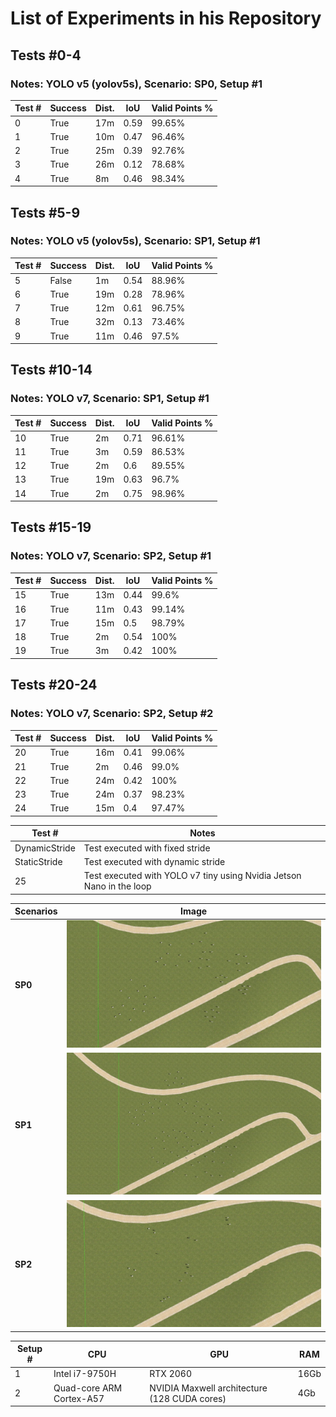 # List of Experiments in his Repository

## **Tests #0-4**
### Notes: YOLO v5 (yolov5s), Scenario: SP0, Setup #1
| **Test #** | **Success** | **Dist.** | **IoU** | **Valid Points %** |
|--------|---------|-------|------|----------------|
| 0      | True    | 17m   | 0.59 | 99.65%         |
| 1      | True    | 10m   | 0.47 | 96.46%         |
| 2      | True    | 25m   | 0.39 | 92.76%         |
| 3      | True    | 26m   | 0.12 | 78.68%         |
| 4      | True    | 8m    | 0.46 | 98.34%         |

## **Tests #5-9**
### Notes: YOLO v5 (yolov5s), Scenario: SP1, Setup #1
| **Test #** | **Success** | **Dist.** | **IoU** | **Valid Points %** |
|--------|---------|-------|------|----------------|
| 5      | False   | 1m    | 0.54 | 88.96%         |
| 6      | True    | 19m   | 0.28 | 78.96%         |
| 7      | True    | 12m   | 0.61 | 96.75%         |
| 8      | True    | 32m   | 0.13 | 73.46%         |
| 9      | True    | 11m   | 0.46 | 97.5%          |

## **Tests #10-14**
### Notes: YOLO v7, Scenario: SP1, Setup #1
| **Test #** | **Success** | **Dist.** | **IoU** | **Valid Points %** |
|--------|---------|-------|------|----------------|
| 10     | True    | 2m    | 0.71 | 96.61%         |
| 11     | True    | 3m    | 0.59 | 86.53%         |
| 12     | True    | 2m    | 0.6  | 89.55%         |
| 13     | True    | 19m   | 0.63 | 96.7%          |
| 14     | True    | 2m    | 0.75 | 98.96%         |

## **Tests #15-19**
### Notes: YOLO v7, Scenario: SP2, Setup #1
| **Test #** | **Success** | **Dist.** | **IoU** | **Valid Points %** |
|--------|---------|-------|------|----------------|
| 15     | True    | 13m   | 0.44 | 99.6%          |
| 16     | True    | 11m   | 0.43 | 99.14%         |
| 17     | True    | 15m   | 0.5  | 98.79%         |
| 18     | True    | 2m    | 0.54 | 100%           |
| 19     | True    | 3m    | 0.42 | 100%           |

## **Tests #20-24**
### Notes: YOLO v7, Scenario: SP2, Setup #2
| **Test #** | **Success** | **Dist.** | **IoU** | **Valid Points %** |
|--------|---------|-------|------|----------------|
| 20     | True    | 16m   | 0.41 | 99.06%         |
| 21     | True    | 2m    | 0.46 | 99.0%          |
| 22     | True    | 24m   | 0.42 | 100%           |
| 23     | True    | 24m   | 0.37 | 98.23%         |
| 24     | True    | 15m   | 0.4  | 97.47%         |


| **Test #** | **Notes** |
|--------|---------|
| DynamicStride     | Test executed with fixed stride |
| StaticStride     | Test executed with dynamic stride |
| 25     | Test executed with YOLO v7 tiny using Nvidia Jetson Nano in the loop |

| Scenarios | Image |
|-----------|-------|
| **SP0**       | <img src="images/SP0.jpg" alt="SP0 scenario" style="height: 204; width: 407px;"/>  |
| **SP1**       | <img src="images/SP1.jpg" alt="SP1 scenario" style="height: 204; width: 407px;"/>  |
| **SP2**       | <img src="images/SP2.jpg" alt="SP2 scenario" style="height: 204; width: 407px;"/>  |

| Setup # | CPU                       | GPU                                            | RAM  |
|---------|---------------------------|------------------------------------------------|------|
| 1       | Intel i7-9750H            | RTX 2060                                       | 16Gb |
| 2       | Quad-core ARM  Cortex-A57 | NVIDIA Maxwell  architecture  (128 CUDA cores) | 4Gb  |